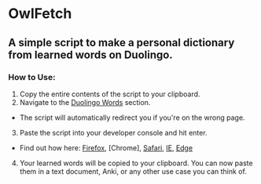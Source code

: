 # OwlFetch
## A simple script to make a personal dictionary from learned words on Duolingo.

### How to Use:
1. Copy the entire contents of the script to your clipboard.
2. Navigate to the [Duolingo Words](https://www.duolingo.com/words) section.
- The script will automatically redirect you if you're on the wrong page.
3. Paste the script into your developer console and hit enter.
- Find out how here: [Firefox](https://developer.mozilla.org/en-US/docs/Tools/Web_Console), [Chrome], [Safari](https://support.apple.com/guide/safari/use-the-developer-tools-in-the-develop-menu-sfri20948/mac), [IE](https://docs.microsoft.com/en-us/previous-versions/windows/desktop/legacy/hh968260(v=vs.85)), [Edge](https://docs.microsoft.com/en-us/microsoft-edge/devtools-guide-chromium/open/?tabs=cmd-Windows)
4. Your learned words will be copied to your clipboard. You can now paste them in a text document, Anki, or any other use case you can think of.